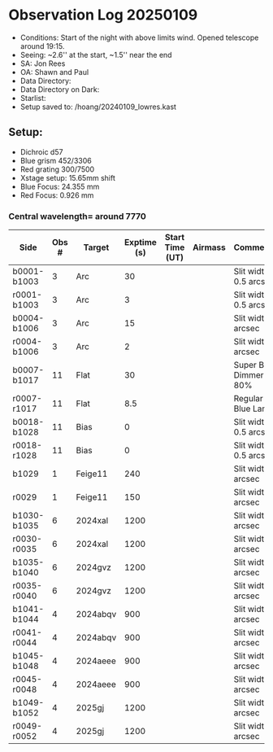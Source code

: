 # Observation Log 20250109

* Conditions: Start of the night with above limits wind. Opened telescope around 19:15.
* Seeing: ~2.6'' at the start, ~1.5'' near the end
* SA: Jon Rees
* OA: Shawn and Paul
* Data Directory: 
* Data Directory on Dark: 
* Starlist: 
* Setup saved to: /hoang/20240109_lowres.kast

## Setup: 

* Dichroic d57
* Blue grism 452/3306
* Red grating 300/7500
* Xstage setup: 15.65mm shift
* Blue Focus: 24.355 mm 
* Red Focus: 0.926 mm 

### Central wavelength= around 7770


| Side | Obs #     | Target    | Exptime (s) | Start Time (UT) | Airmass | Comments                                                   |
|------|-----------|-----------|-------------|-----------------|---------|------------------------------------------------------------|
|b0001-b1003|3|Arc        |30| ||Slit width 0.5 arcsec|
|r0001-b1003|3|Arc        |3| ||Slit width 0.5 arcsec|
|b0004-b1006|3|Arc        |15| ||Slit width 2 arcsec|
|r0004-b1006|3|Arc        |2| ||Slit width 2 arcsec|
|b0007-b1017|11|Flat        |30| ||Super Blue Dimmer at 80%|
|r0007-r1017|11|Flat        |8.5| ||Regular Blue Lamp|
|b0018-b1028|11|Bias        |0| ||Slit width 0.5 arcsec|
|r0018-r1028|11|Bias        |0| ||Slit width 0.5 arcsec|
|b1029|1|Feige11        |240| ||Slit width 2 arcsec||
|r0029|1|Feige11        |150| ||Slit width 2 arcsec||
|b1030-b1035|6|2024xal        |1200| ||Slit width 2 arcsec||
|r0030-r0035|6|2024xal        |1200| ||Slit width 2 arcsec||
|b1035-b1040|6|2024gvz        |1200| ||Slit width 2 arcsec||
|r0035-r0040|6|2024gvz        |1200| ||Slit width 2 arcsec||
|b1041-b1044|4|2024abqv        |900| ||Slit width 2 arcsec||
|r0041-r0044|4|2024abqv        |900| ||Slit width 2 arcsec||
|b1045-b1048|4|2024aeee        |900| ||Slit width 2 arcsec||
|r0045-r0048|4|2024aeee        |900| ||Slit width 2 arcsec||
|b1049-b1052|4|2025gj        |1200| ||Slit width 2 arcsec||
|r0049-r0052|4|2025gj        |1200| ||Slit width 2 arcsec||

